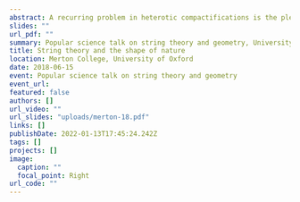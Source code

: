 ```yaml
---
abstract: A recurring problem in heterotic compactifications is the plethora of moduli fields in the resulting low-energy theories which we do not observe in nature. One might be able to lift these moduli by moving to non-Kahler compactifications. The general $N=1$ heterotic solution with a 4d Minkowski vacuum is described by the Strominger system. The compactification manifold is non-Kahler, there is H flux and one has a non-trivial Bianchi identity to deal with. The moduli of these solutions has been a mystery until recently. I will present work on understanding the moduli of these compactifications to higher orders using the heterotic superpotential. Obstructions to integrating the deformations appear as non-zero Yukawa couplings in the low-energy theory. I will also comment on links to generalised geometry and a generalisation of Kodaira-Spencer gravity.
slides: ""
url_pdf: ""
summary: Popular science talk on string theory and geometry, University of Oxford
title: String theory and the shape of nature
location: Merton College, University of Oxford
date: 2018-06-15
event: Popular science talk on string theory and geometry
event_url:
featured: false
authors: []
url_video: ""
url_slides: "uploads/merton-18.pdf"
links: []
publishDate: 2022-01-13T17:45:24.242Z
tags: []
projects: []
image:
  caption: ""
  focal_point: Right
url_code: ""
---
```

